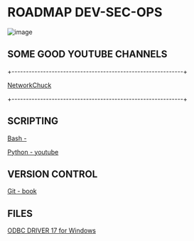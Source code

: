 # ROADMAP DEV-SEC-OPS

![image](https://github.com/busuek/ROADMAP/assets/101875725/37662772-e8de-4683-a707-76c72cd0dd8e)

## SOME GOOD YOUTUBE CHANNELS
+------------------------------------------------------------+

[NetworkChuck](https://www.youtube.com/@NetworkChuck)

+------------------------------------------------------------+
## SCRIPTING
[Bash - ]()

[Python - youtube](https://www.youtube.com/playlist?list=PLx8HYVzPNOImIT7msbXNkk5KVHje8cKB2)

## VERSION CONTROL
[Git - book](https://github.com/busuek/books/blob/main/progit.pdf)

## FILES

[ODBC DRIVER 17 for Windows]()
